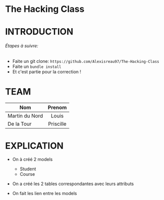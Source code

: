 # The Hacking Class

# INTRODUCTION

###### Étapes à suivre:

* Faite un git clone: `https://github.com/Alexisreau97/The-Hacking-Class`
* Faite un `bundle install`
* Et c'est partie pour la correction !

# TEAM

| Nom    |Prenom    |
| ------ |:--------:|
|Martin du Nord   |Louis   |
| De la Tour  | Priscille  |

# EXPLICATION

- On à créé 2 models
  - Student
  - Course

- On a créé les 2 tables correspondantes avec leurs attributs

- On fait les lien entre les models
